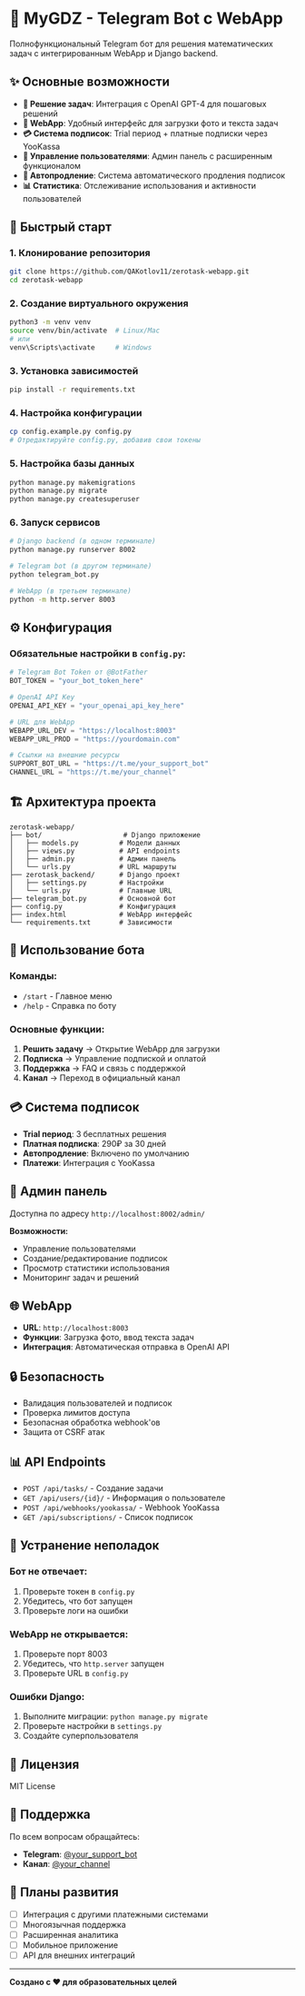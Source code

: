 # 🤖 MyGDZ - Telegram Bot с WebApp

Полнофункциональный Telegram бот для решения математических задач с интегрированным WebApp и Django backend.

## ✨ Основные возможности

- **🧠 Решение задач**: Интеграция с OpenAI GPT-4 для пошаговых решений
- **📱 WebApp**: Удобный интерфейс для загрузки фото и текста задач
- **💳 Система подписок**: Trial период + платные подписки через YooKassa
- **👥 Управление пользователями**: Админ панель с расширенным функционалом
- **🔄 Автопродление**: Система автоматического продления подписок
- **📊 Статистика**: Отслеживание использования и активности пользователей

## 🚀 Быстрый старт

### 1. Клонирование репозитория
```bash
git clone https://github.com/QAKotlov11/zerotask-webapp.git
cd zerotask-webapp
```

### 2. Создание виртуального окружения
```bash
python3 -m venv venv
source venv/bin/activate  # Linux/Mac
# или
venv\Scripts\activate     # Windows
```

### 3. Установка зависимостей
```bash
pip install -r requirements.txt
```

### 4. Настройка конфигурации
```bash
cp config.example.py config.py
# Отредактируйте config.py, добавив свои токены
```

### 5. Настройка базы данных
```bash
python manage.py makemigrations
python manage.py migrate
python manage.py createsuperuser
```

### 6. Запуск сервисов
```bash
# Django backend (в одном терминале)
python manage.py runserver 8002

# Telegram bot (в другом терминале)
python telegram_bot.py

# WebApp (в третьем терминале)
python -m http.server 8003
```

## ⚙️ Конфигурация

### Обязательные настройки в `config.py`:

```python
# Telegram Bot Token от @BotFather
BOT_TOKEN = "your_bot_token_here"

# OpenAI API Key
OPENAI_API_KEY = "your_openai_api_key_here"

# URL для WebApp
WEBAPP_URL_DEV = "https://localhost:8003"
WEBAPP_URL_PROD = "https://yourdomain.com"

# Ссылки на внешние ресурсы
SUPPORT_BOT_URL = "https://t.me/your_support_bot"
CHANNEL_URL = "https://t.me/your_channel"
```

## 🏗️ Архитектура проекта

```
zerotask-webapp/
├── bot/                    # Django приложение
│   ├── models.py          # Модели данных
│   ├── views.py           # API endpoints
│   ├── admin.py           # Админ панель
│   └── urls.py            # URL маршруты
├── zerotask_backend/      # Django проект
│   ├── settings.py        # Настройки
│   └── urls.py            # Главные URL
├── telegram_bot.py        # Основной бот
├── config.py              # Конфигурация
├── index.html             # WebApp интерфейс
└── requirements.txt       # Зависимости
```

## 📱 Использование бота

### Команды:
- `/start` - Главное меню
- `/help` - Справка по боту

### Основные функции:
1. **Решить задачу** → Открытие WebApp для загрузки
2. **Подписка** → Управление подпиской и оплатой
3. **Поддержка** → FAQ и связь с поддержкой
4. **Канал** → Переход в официальный канал

## 💳 Система подписок

- **Trial период**: 3 бесплатных решения
- **Платная подписка**: 290₽ за 30 дней
- **Автопродление**: Включено по умолчанию
- **Платежи**: Интеграция с YooKassa

## 🔧 Админ панель

Доступна по адресу `http://localhost:8002/admin/`

**Возможности:**
- Управление пользователями
- Создание/редактирование подписок
- Просмотр статистики использования
- Мониторинг задач и решений

## 🌐 WebApp

- **URL**: `http://localhost:8003`
- **Функции**: Загрузка фото, ввод текста задач
- **Интеграция**: Автоматическая отправка в OpenAI API

## 🔒 Безопасность

- Валидация пользователей и подписок
- Проверка лимитов доступа
- Безопасная обработка webhook'ов
- Защита от CSRF атак

## 📊 API Endpoints

- `POST /api/tasks/` - Создание задачи
- `GET /api/users/{id}/` - Информация о пользователе
- `POST /api/webhooks/yookassa/` - Webhook YooKassa
- `GET /api/subscriptions/` - Список подписок

## 🚨 Устранение неполадок

### Бот не отвечает:
1. Проверьте токен в `config.py`
2. Убедитесь, что бот запущен
3. Проверьте логи на ошибки

### WebApp не открывается:
1. Проверьте порт 8003
2. Убедитесь, что `http.server` запущен
3. Проверьте URL в `config.py`

### Ошибки Django:
1. Выполните миграции: `python manage.py migrate`
2. Проверьте настройки в `settings.py`
3. Создайте суперпользователя

## 📝 Лицензия

MIT License

## 🤝 Поддержка

По всем вопросам обращайтесь:
- **Telegram**: [@your_support_bot](https://t.me/your_support_bot)
- **Канал**: [@your_channel](https://t.me/your_channel)

## 🎯 Планы развития

- [ ] Интеграция с другими платежными системами
- [ ] Многоязычная поддержка
- [ ] Расширенная аналитика
- [ ] Мобильное приложение
- [ ] API для внешних интеграций

---

**Создано с ❤️ для образовательных целей** 